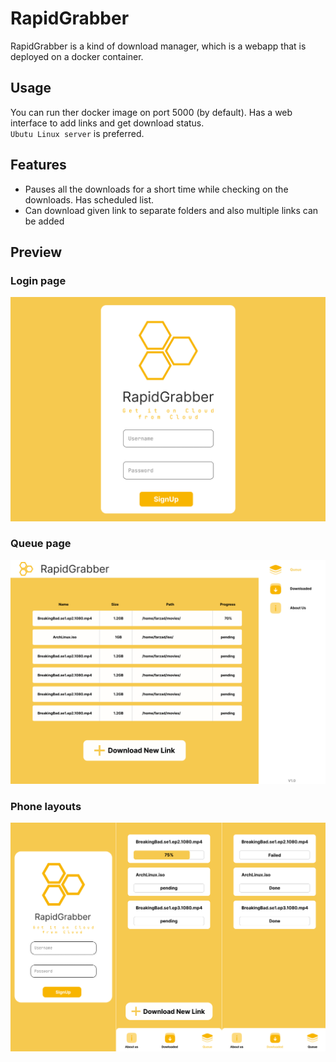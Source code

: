 # **RapidGrabber** 
RapidGrabber is a kind of download manager, which is a webapp that is deployed on a docker container.<br>
## Usage
You can run ther docker image on port 5000 (by default).
Has a web interface to add links and get download status.<br>
`Ubutu Linux server` is preferred.
## Features
- Pauses all the downloads for a short time while checking on the downloads.
Has scheduled list.
- Can download given link to separate folders and also multiple links can be added
## Preview
### Login page
![This is an alt text.](/preview/MainDesktopLogin.png "This is a sample image")
### Queue page
![This is an alt text.](/preview/MainDesktopQueue.png "This is a sample image")
### Phone layouts
![This is an alt text.](/preview/Phone.png "This is a sample image")